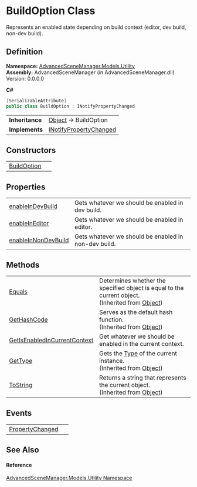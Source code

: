 # BuildOption Class


Represents an enabled state depending on build context (editor, dev build, non-dev build).



## Definition
**Namespace:** <a href="N_AdvancedSceneManager_Models_Utility.md">AdvancedSceneManager.Models.Utility</a>  
**Assembly:** AdvancedSceneManager (in AdvancedSceneManager.dll) Version: 0.0.0.0

**C#**
``` C#
[SerializableAttribute]
public class BuildOption : INotifyPropertyChanged
```

<table><tr><td><strong>Inheritance</strong></td><td><a href="https://learn.microsoft.com/dotnet/api/system.object" target="_blank" rel="noopener noreferrer">Object</a>  →  BuildOption</td></tr>
<tr><td><strong>Implements</strong></td><td><a href="https://learn.microsoft.com/dotnet/api/system.componentmodel.inotifypropertychanged" target="_blank" rel="noopener noreferrer">INotifyPropertyChanged</a></td></tr>
</table>



## Constructors
<table>
<tr>
<td><a href="M_AdvancedSceneManager_Models_Utility_BuildOption__ctor.md">BuildOption</a></td>
<td> </td></tr>
</table>

## Properties
<table>
<tr>
<td><a href="P_AdvancedSceneManager_Models_Utility_BuildOption_enableInDevBuild.md">enableInDevBuild</a></td>
<td>Gets whatever we should be enabled in dev build.</td></tr>
<tr>
<td><a href="P_AdvancedSceneManager_Models_Utility_BuildOption_enableInEditor.md">enableInEditor</a></td>
<td>Gets whatever we should be enabled in editor.</td></tr>
<tr>
<td><a href="P_AdvancedSceneManager_Models_Utility_BuildOption_enableInNonDevBuild.md">enableInNonDevBuild</a></td>
<td>Gets whatever we should be enabled in non-dev build.</td></tr>
</table>

## Methods
<table>
<tr>
<td><a href="https://learn.microsoft.com/dotnet/api/system.object.equals#system-object-equals(system-object)" target="_blank" rel="noopener noreferrer">Equals</a></td>
<td>Determines whether the specified object is equal to the current object.<br />(Inherited from <a href="https://learn.microsoft.com/dotnet/api/system.object" target="_blank" rel="noopener noreferrer">Object</a>)</td></tr>
<tr>
<td><a href="https://learn.microsoft.com/dotnet/api/system.object.gethashcode" target="_blank" rel="noopener noreferrer">GetHashCode</a></td>
<td>Serves as the default hash function.<br />(Inherited from <a href="https://learn.microsoft.com/dotnet/api/system.object" target="_blank" rel="noopener noreferrer">Object</a>)</td></tr>
<tr>
<td><a href="M_AdvancedSceneManager_Models_Utility_BuildOption_GetIsEnabledInCurrentContext.md">GetIsEnabledInCurrentContext</a></td>
<td>Get whatever we should be enabled in the current context.</td></tr>
<tr>
<td><a href="https://learn.microsoft.com/dotnet/api/system.object.gettype" target="_blank" rel="noopener noreferrer">GetType</a></td>
<td>Gets the <a href="https://learn.microsoft.com/dotnet/api/system.type" target="_blank" rel="noopener noreferrer">Type</a> of the current instance.<br />(Inherited from <a href="https://learn.microsoft.com/dotnet/api/system.object" target="_blank" rel="noopener noreferrer">Object</a>)</td></tr>
<tr>
<td><a href="https://learn.microsoft.com/dotnet/api/system.object.tostring" target="_blank" rel="noopener noreferrer">ToString</a></td>
<td>Returns a string that represents the current object.<br />(Inherited from <a href="https://learn.microsoft.com/dotnet/api/system.object" target="_blank" rel="noopener noreferrer">Object</a>)</td></tr>
</table>

## Events
<table>
<tr>
<td><a href="E_AdvancedSceneManager_Models_Utility_BuildOption_PropertyChanged.md">PropertyChanged</a></td>
<td> </td></tr>
</table>

## See Also


#### Reference
<a href="N_AdvancedSceneManager_Models_Utility.md">AdvancedSceneManager.Models.Utility Namespace</a>  
